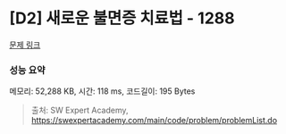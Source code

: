 # [D2] 새로운 불면증 치료법 - 1288 

[문제 링크](https://swexpertacademy.com/main/code/problem/problemDetail.do?contestProbId=AV18_yw6I9MCFAZN) 

### 성능 요약

메모리: 52,288 KB, 시간: 118 ms, 코드길이: 195 Bytes



> 출처: SW Expert Academy, https://swexpertacademy.com/main/code/problem/problemList.do